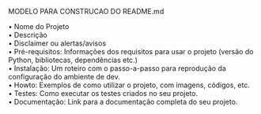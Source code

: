 MODELO PARA CONSTRUCAO DO README.md  
  
•	Nome do Projeto  
•	Descrição  
•	Disclaimer ou alertas/avisos  
•	Pré-requisitos: Informações dos requisitos para usar o projeto (versão do Python, bibliotecas, dependências etc.)  
•	Instalação: Um roteiro com o passo-a-passo para reprodução da configuração do ambiente de dev.  
•	Howto: Exemplos de como utilizar o projeto, com imagens, códigos, etc.  
•	Testes: Como executar os testes criados no seu projeto.  
•	Documentação: Link para a documentação completa do seu projeto.  
